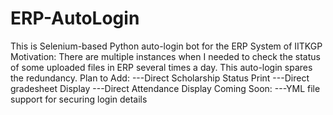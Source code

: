 # ERP-AutoLogin
This is Selenium-based Python auto-login bot for the ERP System of IITKGP
Motivation: There are multiple instances when I needed to check the status of some uploaded files in ERP several times a day. This auto-login spares the redundancy.
Plan to Add: 
---Direct Scholarship Status Print
---Direct gradesheet Display
---Direct Attendance Display
Coming Soon:
---YML file support for securing login details
